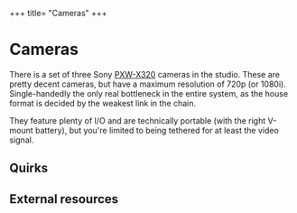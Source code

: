 +++
title= "Cameras"
+++

# Cameras

There is a set of three Sony [PXW-X320](#) cameras in the studio. These are pretty decent cameras, but have a maximum resolution of 720p (or 1080i). Single-handedly the only real bottleneck in the entire system, as the house format is decided by the weakest link in the chain.

They feature plenty of I/O and are technically portable (with the right V-mount battery), but you're limited to being tethered for at least the video signal.

## Quirks

## External resources